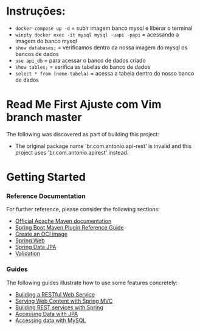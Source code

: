 # Instruções:

- ` docker-compose up -d ` = subir imagem banco mysql e liberar o terminal
- `winpty docker exec -it mysql mysql -uapi -papi` = acessando a imagem do banco mysql
- `show databases;` = verificamos dentro da nossa imagem do mysql os bancos de dados
- `use api_db` = para acessar o banco de dados criado
- `show tables;` = verifica as tabelas do banco de dados
- `select * from (nome-tabela)` = acessa a tabela dentro do nosso banco de dados


# Read Me First Ajuste com Vim branch master
The following was discovered as part of building this project:

* The original package name 'br.com.antonio.api-rest' is invalid and this project uses 'br.com.antonio.apirest' instead.

# Getting Started

### Reference Documentation
For further reference, please consider the following sections:

* [Official Apache Maven documentation](https://maven.apache.org/guides/index.html)
* [Spring Boot Maven Plugin Reference Guide](https://docs.spring.io/spring-boot/docs/2.5.4/maven-plugin/reference/html/)
* [Create an OCI image](https://docs.spring.io/spring-boot/docs/2.5.4/maven-plugin/reference/html/#build-image)
* [Spring Web](https://docs.spring.io/spring-boot/docs/2.5.4/reference/htmlsingle/#boot-features-developing-web-applications)
* [Spring Data JPA](https://docs.spring.io/spring-boot/docs/2.5.4/reference/htmlsingle/#boot-features-jpa-and-spring-data)
* [Validation](https://docs.spring.io/spring-boot/docs/2.5.4/reference/htmlsingle/#boot-features-validation)

### Guides
The following guides illustrate how to use some features concretely:

* [Building a RESTful Web Service](https://spring.io/guides/gs/rest-service/)
* [Serving Web Content with Spring MVC](https://spring.io/guides/gs/serving-web-content/)
* [Building REST services with Spring](https://spring.io/guides/tutorials/bookmarks/)
* [Accessing Data with JPA](https://spring.io/guides/gs/accessing-data-jpa/)
* [Accessing data with MySQL](https://spring.io/guides/gs/accessing-data-mysql/)

